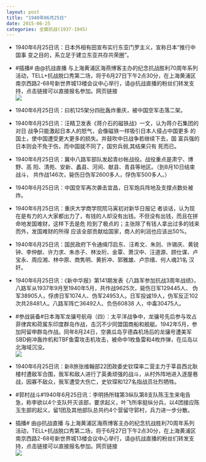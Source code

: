 ```yaml
---
layout: post
title: "1940年06月25日"
date: 2015-06-25
categories: 全面抗战(1937-1945)
---
```


<meta name="referrer" content="no-referrer" />

- 1940年6月25日讯：日本外相有田宣布实行东亚门罗主义，宣称日本“推行中国事 变之目的，系立足于建立东亚共存共荣圈”。 

- #插播#      由@抗战直播 与上海黄浦区海燕博客主办的纪念抗战胜利70周年系列活动，TELL+抗战脱口秀第二场，将于6月27日下午2点30分，在上海黄浦区南京西路2-68号新世界城13楼会议中心举行，请@抗战直播的粉丝们转发支持，点击链接可以直接报名参加。网页链接 <br/><img src="https://ww3.sinaimg.cn/large/aca367d8jw1etgnt3kkuwj20pa0jv77t.jpg" />

- 1940年6月25日讯：曰机125架分四批轰炸重庆，被中国空军击落二架。 

- 1940年6月25日讯：汪精卫发表《蒋介石的磁铁战》一文，认为蒋介石集团的对日 战争只能激起日本人的怒气，会像磁铁一样吸引日本人侵占中国更多 的国土，使中国遭受更大更多的损失。并鼓吹中日战争若继续下去，国 富兵强的日本则会不免于伤，而中国就不同了，国穷兵弱,其结果只有 死而已。 

- 1940年6月25日讯：冀中八路军部队发起青纱帐战役。战役重点是肃宁、博野、高 阳、清苑、安新、蠡县、河间、献县、青县等地区。（到8月10日结束战斗， 共作战146次，毙伤日伪军2600多人，俘伪军500多人。） 

- 1940年6月25日讯：中国空军再次袭击宜昌，日军炮兵阵地及支撑点数处被炸。  

- 1940年6月25日讯：重庆大学商学院院马寅初对新华日报记 者谈话，认为现在是有力的人大家都出力了，有钱的人却没有出钱。不但没有出钱，而且在拼命地发国难财，这样下去是危 险到了极点的；主张除了有钱人拿出过多的钱来而外，发国难财的所得 应该全部贡献给国家，商人的利润也应该出50%。 

- 1940年6月25日讯：国民政府下令通缉邝启东、汪希文、朱则、许锡庆、黄锐钟、李仲猷、许力求、朱赤子、林汝珩、金覃、萧汉中、汪道源、顾仕谋、卢宝永、周应湘、林中原、商隽明、黄折冲、郭雅雄、卢宗缙、何人魂21名 汉奸。  

- 1940年6月25日讯：《新中华报》第141期发表《八路军参加抗战3周年战绩》，八路军从1937年9月至1940年5月，共作战9625次，毙伤日军129445人、 伪军38905人，俘虏日军1074人、伪军24953人。日军投诚19人，伪军反正102次共28481人。八路军阵亡36492人、负伤60838 人，中毒30475人。 

- #参战装备#日本海军龙骧号航母（四）：太平洋战争中，龙骧号先后参与攻占菲律宾和荷属东印度群岛作战，击沉不少同盟国商船和舰艇。1942年5月，参加阿留申群岛作战。同年8月24日，空袭瓜岛亨德森机场后的龙骧号遭美军SBD俯冲轰炸机和TBF鱼雷攻击机攻击，被命中1枚鱼雷和4枚炸弹，在瓜岛以北海域沉没。 <br/><img src="https://ww3.sinaimg.cn/large/aca367d8jw1etg3v54g9cj20go0w9afy.jpg" />

- 1940年6月25日讯：新8旅张维翰部22团政委史钦琛率二营主力于莘县西北耿楼村遭敌军合围，我军和敌人进行了英勇顽强的战斗，从村外阵地进入逐屋巷战，因寡不敌众，我军遭受大伤亡，史钦琛和127名指战员壮烈牺牲。 

- #郭村战斗#1940年6月25日讯：李明扬所辖第3纵队第8支队陈玉生来电告急，称李欲以4个支队歼灭该部，要求起义，叶飞所率挺纵分兵，以4团接应陈玉生部的起义，留1团及其他部队总共约4个营留守郭村，兵力进一步分散。 

- 插播#     由@抗战直播 与上海黄浦区海燕博客主办的纪念抗战胜利70周年系列活动，TELL+抗战脱口秀第二场，将于6月27日下午2点30分，在上海黄浦区南京西路2-68号新世界城13楼会议中心举行，请@抗战直播的粉丝们转发支持，点击链接可以直接报名参加。网页链接 <br/><img src="https://ww1.sinaimg.cn/large/aca367d8jw1etfzif3wqaj20pa0vjn2y.jpg" />


